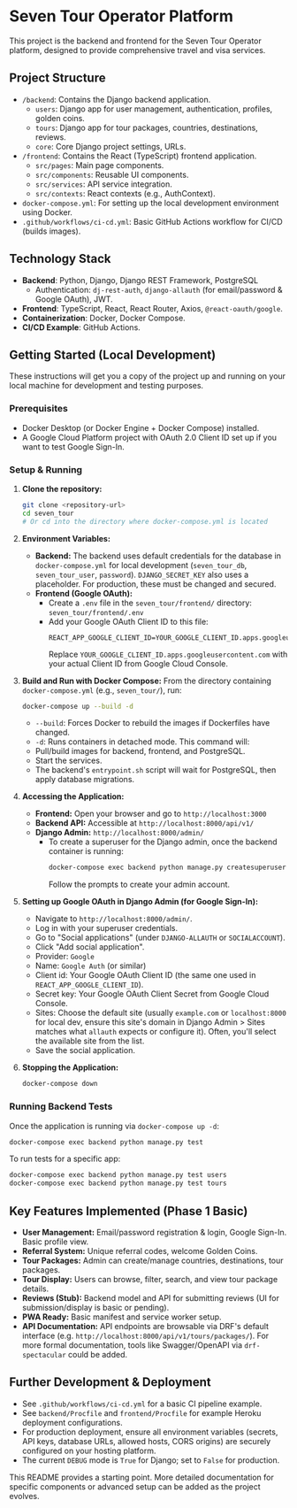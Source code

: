# Seven Tour Operator Platform

This project is the backend and frontend for the Seven Tour Operator platform, designed to provide comprehensive travel and visa services.

## Project Structure

-   `/backend`: Contains the Django backend application.
    -   `users`: Django app for user management, authentication, profiles, golden coins.
    -   `tours`: Django app for tour packages, countries, destinations, reviews.
    -   `core`: Core Django project settings, URLs.
-   `/frontend`: Contains the React (TypeScript) frontend application.
    -   `src/pages`: Main page components.
    -   `src/components`: Reusable UI components.
    -   `src/services`: API service integration.
    -   `src/contexts`: React contexts (e.g., AuthContext).
-   `docker-compose.yml`: For setting up the local development environment using Docker.
-   `.github/workflows/ci-cd.yml`: Basic GitHub Actions workflow for CI/CD (builds images).

## Technology Stack

-   **Backend**: Python, Django, Django REST Framework, PostgreSQL
    -   Authentication: `dj-rest-auth`, `django-allauth` (for email/password & Google OAuth), JWT.
-   **Frontend**: TypeScript, React, React Router, Axios, `@react-oauth/google`.
-   **Containerization**: Docker, Docker Compose.
-   **CI/CD Example**: GitHub Actions.

## Getting Started (Local Development)

These instructions will get you a copy of the project up and running on your local machine for development and testing purposes.

### Prerequisites

-   Docker Desktop (or Docker Engine + Docker Compose) installed.
-   A Google Cloud Platform project with OAuth 2.0 Client ID set up if you want to test Google Sign-In.

### Setup & Running

1.  **Clone the repository:**
    ```bash
    git clone <repository-url>
    cd seven_tour
    # Or cd into the directory where docker-compose.yml is located
    ```

2.  **Environment Variables:**
    *   **Backend:** The backend uses default credentials for the database in `docker-compose.yml` for local development (`seven_tour_db`, `seven_tour_user`, `password`). `DJANGO_SECRET_KEY` also uses a placeholder. For production, these must be changed and secured.
    *   **Frontend (Google OAuth):**
        *   Create a `.env` file in the `seven_tour/frontend/` directory: `seven_tour/frontend/.env`
        *   Add your Google OAuth Client ID to this file:
            ```env
            REACT_APP_GOOGLE_CLIENT_ID=YOUR_GOOGLE_CLIENT_ID.apps.googleusercontent.com
            ```
            Replace `YOUR_GOOGLE_CLIENT_ID.apps.googleusercontent.com` with your actual Client ID from Google Cloud Console.

3.  **Build and Run with Docker Compose:**
    From the directory containing `docker-compose.yml` (e.g., `seven_tour/`), run:
    ```bash
    docker-compose up --build -d
    ```
    -   `--build`: Forces Docker to rebuild the images if Dockerfiles have changed.
    -   `-d`: Runs containers in detached mode.
    This command will:
    -   Pull/build images for backend, frontend, and PostgreSQL.
    -   Start the services.
    -   The backend's `entrypoint.sh` script will wait for PostgreSQL, then apply database migrations.

4.  **Accessing the Application:**
    *   **Frontend:** Open your browser and go to `http://localhost:3000`
    *   **Backend API:** Accessible at `http://localhost:8000/api/v1/`
    *   **Django Admin:** `http://localhost:8000/admin/`
        *   To create a superuser for the Django admin, once the backend container is running:
            ```bash
            docker-compose exec backend python manage.py createsuperuser
            ```
            Follow the prompts to create your admin account.

5.  **Setting up Google OAuth in Django Admin (for Google Sign-In):**
    *   Navigate to `http://localhost:8000/admin/`.
    *   Log in with your superuser credentials.
    *   Go to "Social applications" (under `DJANGO-ALLAUTH` or `SOCIALACCOUNT`).
    *   Click "Add social application".
    *   Provider: `Google`
    *   Name: `Google Auth` (or similar)
    *   Client id: Your Google OAuth Client ID (the same one used in `REACT_APP_GOOGLE_CLIENT_ID`).
    *   Secret key: Your Google OAuth Client Secret from Google Cloud Console.
    *   Sites: Choose the default site (usually `example.com` or `localhost:8000` for local dev, ensure this site's domain in Django Admin > Sites matches what `allauth` expects or configure it). Often, you'll select the available site from the list.
    *   Save the social application.

6.  **Stopping the Application:**
    ```bash
    docker-compose down
    ```

### Running Backend Tests

Once the application is running via `docker-compose up -d`:
```bash
docker-compose exec backend python manage.py test
```
To run tests for a specific app:
```bash
docker-compose exec backend python manage.py test users
docker-compose exec backend python manage.py test tours
```

## Key Features Implemented (Phase 1 Basic)

*   **User Management:** Email/password registration & login, Google Sign-In. Basic profile view.
*   **Referral System:** Unique referral codes, welcome Golden Coins.
*   **Tour Packages:** Admin can create/manage countries, destinations, tour packages.
*   **Tour Display:** Users can browse, filter, search, and view tour package details.
*   **Reviews (Stub):** Backend model and API for submitting reviews (UI for submission/display is basic or pending).
*   **PWA Ready:** Basic manifest and service worker setup.
*   **API Documentation:** API endpoints are browsable via DRF's default interface (e.g. `http://localhost:8000/api/v1/tours/packages/`). For more formal documentation, tools like Swagger/OpenAPI via `drf-spectacular` could be added.

## Further Development & Deployment

*   See `.github/workflows/ci-cd.yml` for a basic CI pipeline example.
*   See `backend/Procfile` and `frontend/Procfile` for example Heroku deployment configurations.
*   For production deployment, ensure all environment variables (secrets, API keys, database URLs, allowed hosts, CORS origins) are securely configured on your hosting platform.
*   The current `DEBUG` mode is `True` for Django; set to `False` for production.

This README provides a starting point. More detailed documentation for specific components or advanced setup can be added as the project evolves.
